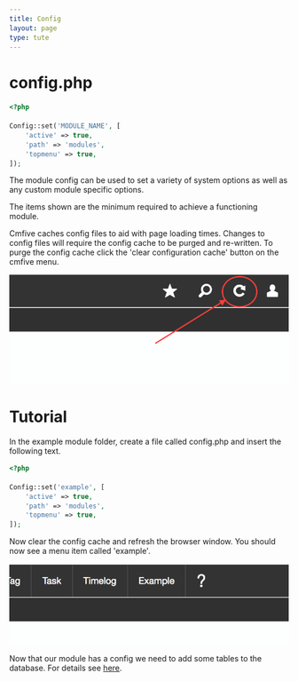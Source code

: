 ```yaml
---
title: Config
layout: page
type: tute
---
```


# config.php

```php
<?php

Config::set('MODULE_NAME', [
    'active' => true,
    'path' => 'modules',
    'topmenu' => true,
]);
```

The module config can be used to set a variety of system options as well as any custom module specific options.

The items shown are the minimum required to achieve a functioning module.

Cmfive caches config files to aid with page loading times. Changes to config files will require the config cache to be purged and re-written. To purge the config cache click the 'clear configuration cache' button on the cmfive menu.

![Clear configuration cache](/assets/images/config_refresh.png)

# Tutorial

In the example module folder, create a file called config.php and insert the following text.

```php
<?php

Config::set('example', [
    'active' => true,
    'path' => 'modules',
    'topmenu' => true,
]);
```

Now clear the config cache and refresh the browser window. You should now see a menu item called 'example'.

![Example menu item](/assets/images/example_menu_item.png)

Now that our module has a config we need to add some tables to the database. For details see [here](install).